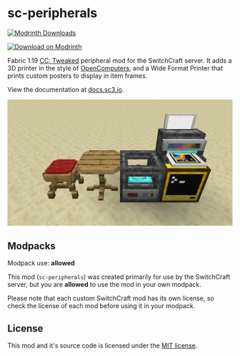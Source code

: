 # sc-peripherals

<!-- modrinth_exclude.start -->
[![Modrinth Downloads](https://img.shields.io/modrinth/dt/sc-peripherals)](https://modrinth.com/mod/sc-peripherals/)

[![Download on Modrinth](https://i.imgur.com/hbYUrTZ.png)](https://modrinth.com/mod/sc-peripherals/)
<!-- modrinth_exclude.end -->

Fabric 1.19 [CC: Tweaked](https://github.com/cc-tweaked/cc-tweaked) peripheral mod for the SwitchCraft server. 
It adds a 3D printer in the style of 
[OpenComputers](https://github.com/MightyPirates/OpenComputers), and a Wide Format Printer that prints custom posters to
display in item frames.

View the documentation at [docs.sc3.io](https://docs.sc3.io/whats-new/sc-peripherals.html).

![sc-peripherals](img/header.png)

## Modpacks

Modpack use: **allowed**

This mod (`sc-peripherals`) was created primarily for use by the SwitchCraft server, but you are **allowed** to use the 
mod in your own modpack.

Please note that each custom SwitchCraft mod has its own license, so check the license of each mod before using it in 
your modpack.
  
## License

This mod and it's source code is licensed under the 
[MIT license](https://github.com/SwitchCraftCC/sc-peripherals/blob/HEAD/LICENSE).
